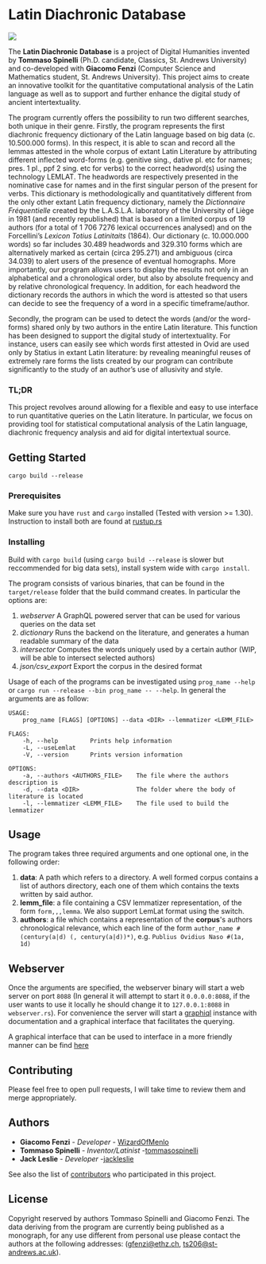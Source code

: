 # Latin Diachronic Database

![](https://github.com/WizardOfMenlo/LatinDiachronicDatabase/workflows/Rust/badge.svg)

The **Latin Diachronic Database** is a project of Digital Humanities invented by **Tommaso Spinelli** (Ph.D. candidate, Classics, St. Andrews University) and co-developed with **Giacomo Fenzi** (Computer Science and Mathematics student, St. Andrews University). This project aims to create an innovative toolkit for the quantitative computational analysis of the Latin language as well as to support and further enhance the digital study of ancient intertextuality.

The program currently offers the possibility to run two different searches, both unique in their genre. Firstly, the program represents the first diachronic frequency dictionary of the Latin language based on big data (c. 10.500.000 forms). In this respect, it is able to scan and record all the lemmas attested in the whole corpus of extant Latin Literature by attributing different inflected word-forms (e.g. genitive sing., dative pl. etc for names; pres. 1 pl., ppf 2 sing. etc for verbs) to the correct headword(s) using the technology LEMLAT. The headwords are respectively presented in the nominative case for names and in the first singular person of the present for verbs. This dictionary is methodologically and quantitatively different from the only other extant Latin frequency dictionary, namely the _Dictionnaire Fréquentielle_ created by the L.A.S.L.A. laboratory of the University of Liège in 1981 (and recently republished) that is based on a limited corpus of 19 authors (for a total of 1 706 7276 lexical occurrences analysed) and on the Forcellini’s *Lexicon Totius Latinitaits* (1864). Our dictionary (c. 10.000.000 words) so far includes 30.489 headwords and 329.310 forms which are alternatively marked as certain (circa 295.271) and ambiguous (circa 34.039) to alert users of the presence of eventual homographs. More importantly, our program allows users to display the results not only in an alphabetical and a chronological order, but also by absolute frequency and by relative chronological frequency. In addition, for each headword the dictionary records the authors in which the word is attested so that users can decide to see the frequency of a word in a specific timeframe/author.

Secondly, the program can be used to detect the words (and/or the word-forms) shared only by two authors in the entire Latin literature. This function has been designed to support the digital study of intertextuality. For instance, users can easily see which words first attested in Ovid are used only by Statius in extant Latin literature: by revealing meaningful reuses of extremely rare forms the lists created by our program can contribute significantly to the study of an author’s use of allusivity and style.
### TL;DR
This project revolves around allowing for a flexible and easy to use interface to run quantitative queries on the Latin literature. In particular, we focus on providing tool for statistical computational analysis of the Latin language, diachronic frequency analysis and aid for digital intertextual source. 

## Getting Started

``` 
cargo build --release
```

### Prerequisites

Make sure you have ```rust``` and ```cargo``` installed (Tested with version >= 1.30). 
Instruction to install both are found at [rustup.rs](https://rustup.rs/)


### Installing

Build with ```cargo build``` (using ```cargo build --release``` is slower but reccommended for big data sets), install system wide with ```cargo install```.

The program consists of various binaries, that can be found in the ```target/release``` folder that the build command creates.
In particular the options are:
1. *webserver* A GraphQL powered server that can be used for various queries on the data set
2. *dictionary* Runs the backend on the literature, and generates a human readable summary of the data
3. *intersector* Computes the words uniquely used by a certain author (WIP, will be able to intersect selected authors)
4. *json/csv_export* Export the corpus in the desired format

Usage of each of the programs can be investigated using ```prog_name --help``` or ```cargo run --release --bin prog_name -- --help```.
In general the arguments are as follow:
```
USAGE:
    prog_name [FLAGS] [OPTIONS] --data <DIR> --lemmatizer <LEMM_FILE>

FLAGS:
    -h, --help         Prints help information
    -L, --useLemlat    
    -V, --version      Prints version information

OPTIONS:
    -a, --authors <AUTHORS_FILE>    The file where the authors description is
    -d, --data <DIR>                The folder where the body of literature is located
    -l, --lemmatizer <LEMM_FILE>    The file used to build the lemmatizer
```

## Usage
The program takes three required arguments and one optional one, in the following order: 

 1. **data**: A path which refers to a directory. A well formed corpus contains a list of authors directory, each one of them which contains the texts written by said author. 
 2. **lemm_file**: a file containing a CSV lemmatizer representation, of the form ```form,,,lemma```. We also support LemLat format using the switch. 
 3. **authors**: a file which contains a representation of the **corpus**'s authors chronological relevance, which each line of the form ```author_name #(century(a|d) (, century(a|d))*)```, e.g. ```Publius Ovidius Naso #(1a, 1d)```

## Webserver

Once the arguments are specified, the webserver binary will start a web server on port ```8088``` (In general it will attempt to start it ```0.0.0.0:8088```, if the user wants to use it locally he should change it to ```127.0.0.1:8088``` in ```webserver.rs```). 
For convenience the server will start a [graphiql](https://github.com/graphql/graphiql) instance with documentation and a graphical
interface that facilitates the querying.

A graphical interface that can be used to interface in a more friendly manner can be find [here](https://latin.netlify.com/)

## Contributing
Please feel free to open pull requests, I will take time to review them and merge appropriately. 

## Authors

* **Giacomo Fenzi** - *Developer* - [WizardOfMenlo](https://github.com/WizardOfMenlo)
*  **Tommaso Spinelli** - *Inventor/Latinist* -[tommasospinelli](https://github.com/tommasospinelli)
*  **Jack Leslie** - *Developer* -[jackleslie](https://github.com/jackleslie)

See also the list of [contributors](https://github.com/WizardOfMenlo/LatinDiachronicDatabase/contributors) who participated in this project.

## License

Copyright reserved by authors Tommaso Spinelli and Giacomo Fenzi. The data deriving from the program are currently being published as a monograph, for any use different from personal use please contact the authors at the following addresses: (gfenzi@ethz.ch, ts206@st-andrews.ac.uk). 
